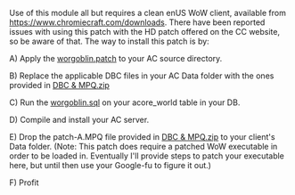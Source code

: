 Use of this module all but requires a clean enUS WoW client, available from https://www.chromiecraft.com/downloads. There have been reported issues with using this patch with the HD patch offered on the CC website, so be aware of that.
The way to install this patch is by:

A) Apply the [worgoblin.patch](https://github.com/benjymansy123/mod-worgoblin/blob/master/worgoblin.patch) to your AC source directory.

B) Replace the applicable DBC files in your AC Data folder with the ones provided in [DBC & MPQ.zip](https://github.com/benjymansy123/mod-worgoblin/blob/master/DBC%20%26%20MPQ.zip)

C) Run the [worgoblin.sql](https://github.com/benjymansy123/mod-worgoblin/blob/master/sql/world/worgoblin.sql) on your acore_world table in your DB.

D) Compile and install your AC server.

E) Drop the patch-A.MPQ file provided in [DBC & MPQ.zip](https://github.com/benjymansy123/mod-worgoblin/blob/master/DBC%20%26%20MPQ.zip) to your client's Data folder. (Note: This patch does require a patched WoW executable in order to be loaded in. Eventually I'll provide steps to patch your executable here, but until then use your Google-fu to figure it out.)

F) Profit
